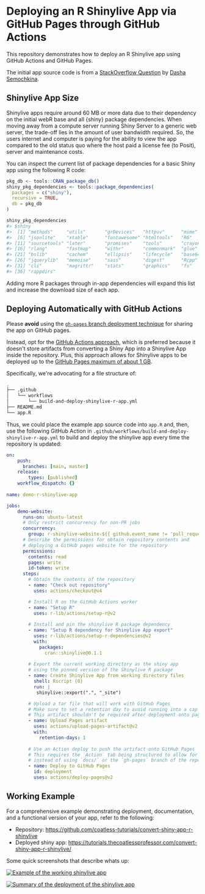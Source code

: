 # Deploying an R Shinylive App via GitHub Pages through GitHub Actions

This repository demonstrates how to deploy an R Shinylive app using GitHub Actions and GitHub Pages.

The initial app source code is from a [StackOverflow Question](https://stackoverflow.com/questions/78160039/using-shinylive-to-allow-deployment-of-r-shiny-apps-from-a-static-webserver-yiel) by [Dasha Semochkina](https://stackoverflow.com/users/23593955/dasha-semochkina).


## Shinylive App Size

Shinylive apps require around 60 MB or more data due to their dependency on the initial webR base and all {shiny} package dependencies. When moving away from a compute server running Shiny Server to a generic web server, the trade-off lies in the amount of user bandwidth required. So, the users internet and computer is paying for the ability to view the app compared to the old status quo where the host paid a license fee (to Posit), server and maintenance costs.

You can inspect the current list of package dependencies for a basic Shiny app using the following R code:


```r
pkg_db <- tools::CRAN_package_db()
shiny_pkg_dependencies <- tools::package_dependencies(
  packages = c("shiny"),
  recursive = TRUE,
  db = pkg_db
)

shiny_pkg_dependencies
#> $shiny
#>  [1] "methods"     "utils"       "grDevices"   "httpuv"      "mime"       
#>  [6] "jsonlite"    "xtable"      "fontawesome" "htmltools"   "R6"         
#> [11] "sourcetools" "later"       "promises"    "tools"       "crayon"     
#> [16] "rlang"       "fastmap"     "withr"       "commonmark"  "glue"       
#> [21] "bslib"       "cachem"      "ellipsis"    "lifecycle"   "base64enc"  
#> [26] "jquerylib"   "memoise"     "sass"        "digest"      "Rcpp"       
#> [31] "cli"         "magrittr"    "stats"       "graphics"    "fs"         
#> [36] "rappdirs"
```

Adding more R packages through in-app dependencies will expand this list and increase the download size of each app. 


## Deploying Automatically with GitHub Actions

Please **avoid** using the [`gh-pages` branch deployment technique](https://docs.github.com/en/pages/getting-started-with-github-pages/configuring-a-publishing-source-for-your-github-pages-site#publishing-from-a-branch) for sharing the app on GitHub pages. 

Instead, opt for the [GitHub Actions approach](https://docs.github.com/en/pages/getting-started-with-github-pages/configuring-a-publishing-source-for-your-github-pages-site#publishing-with-a-custom-github-actions-workflow), which is preferred because it doesn't store artifacts from converting a Shiny App into a Shinylive App inside the repository. Plus, this approach allows for Shinylive apps to be deployed up to the [GitHub Pages maximum of about 1 GB](https://docs.github.com/en/pages/getting-started-with-github-pages/about-github-pages#usage-limits). 

Specifically, we're advocating for a file structure of: 

```sh
.
├── .github
│   └── workflows
│       └── build-and-deploy-shinylive-r-app.yml
├── README.md
└── app.R
```

Thus, we could place the example app source code into `app.R` and, then, use the following GitHub Action in `.github/workflows/build-and-deploy-shinylive-r-app.yml` to build and deploy the shinylive app every time the repository is updated:

```yaml
on:
    push:
      branches: [main, master]
    release:
        types: [published]
    workflow_dispatch: {}
   
name: demo-r-shinylive-app

jobs:
    demo-website:
      runs-on: ubuntu-latest
      # Only restrict concurrency for non-PR jobs
      concurrency:
        group: r-shinylive-website-${{ github.event_name != 'pull_request' || github.run_id }}
      # Describe the permissions for obtain repository contents and 
      # deploying a GitHub pages website for the repository
      permissions:
        contents: read
        pages: write
        id-token: write
      steps:
        # Obtain the contents of the repository
        - name: "Check out repository"
          uses: actions/checkout@v4

        # Install R on the GitHub Actions worker
        - name: "Setup R"
          uses: r-lib/actions/setup-r@v2
  
        # Install and pin the shinylive R package dependency
        - name: "Setup R dependency for Shinylive App export"
          uses: r-lib/actions/setup-r-dependencies@v2
          with:
            packages:
              cran::shinylive@0.1.1
  
        # Export the current working directory as the shiny app
        # using the pinned version of the Shinylive R package
        - name: Create Shinylive App from working directory files
          shell: Rscript {0}
          run: |
           shinylive::export(".", "_site")

        # Upload a tar file that will work with GitHub Pages
        # Make sure to set a retention day to avoid running into a cap
        # This artifact shouldn't be required after deployment onto pages was a success.
        - name: Upload Pages artifact
          uses: actions/upload-pages-artifact@v2
          with: 
            retention-days: 1
        
        # Use an Action deploy to push the artifact onto GitHub Pages
        # This requires the `Action` tab being structured to allow for deployment
        # instead of using `docs/` or the `gh-pages` branch of the repository
        - name: Deploy to GitHub Pages
          id: deployment
          uses: actions/deploy-pages@v2
```


## Working Example

For a comprehensive example demonstrating deployment, documentation, and a functional version of your app, refer to the following:

- Repository: https://github.com/coatless-tutorials/convert-shiny-app-r-shinylive
- Deployed shiny app: https://tutorials.thecoatlessprofessor.com/convert-shiny-app-r-shinylive/

Some quick screenshots that describe whats up:

[![Example of the working shinylive app][1]][1]

[![Summary of the deployment of the shinylive app][2]][2]


  [1]: https://i.stack.imgur.com/DQ3Z1.jpg
  [2]: https://i.stack.imgur.com/Gzzy8.jpg